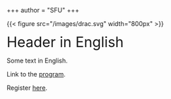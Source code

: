 +++
author = "SFU"
+++

{{< figure src="/images/drac.svg" width="800px" >}}

<font size="+3">Header in English</font>

Some text in English.

Link to the [program](program).

Register [here](https://docs.google.com/forms/d/e/1FAIpQLSdLRXTc72v6vSdUO5p8_SuLUtUmTQPGLM2-66I14L_xVqFdiA/viewform).
